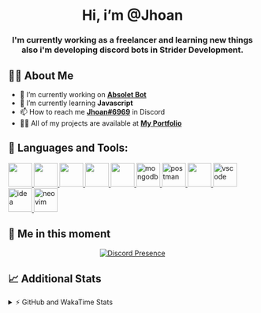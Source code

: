 <h1 align="center">Hi, i’m @Jhoan</h1>
<h3 align="center">I'm currently working as a freelancer and learning new things also i'm developing discord bots in Strider Development.</h3>

## 🙋‍♂️ About Me

- 🔭 I’m currently working on **[Absolet Bot](https://strider.cloud)**
- 🌱 I’m currently learning **Javascript**
- 📫 How to reach me **[Jhoan#6969](https://jhoan.monster/)** in Discord
- 👨‍💻 All of my projects are available at **[My Portfolio](https://jhoan.monster)**

## 🚀 Languages and Tools:
<p align="left"> 
    <a href="https://developer.mozilla.org/en-US/docs/Web/JavaScript" target="_blank"> <img src="https://img.icons8.com/color/48/000000/javascript.png" width="48" height="48"/> </a> 
    <a href="https://www.w3.org/html/" target="_blank"> <img src="https://img.icons8.com/color/48/000000/html-5.png" width="48" height="48"/> </a> 
    <a href="https://www.w3schools.com/css/" target="_blank"> <img src="https://img.icons8.com/color/48/000000/css3.png" width="48" height="48"/> </a> 
    <a href="https://getbootstrap.com" target="_blank"> <img src="https://img.icons8.com/color/48/000000/bootstrap.png" width="48" height="48"/> </a> 
    <a href="https://nodejs.org" target="_blank"> <img src="https://i.imgur.com/XX8lvL7.png" width="48" height="48"/> </a> 
    <a href="https://www.mongodb.com/" target="_blank"> <img src="https://i.imgur.com/nRtS3AN.png" alt="mongodb" width="48" height="48"/> </a> 
    <a href="https://postman.com" target="_blank"> <img src="https://www.vectorlogo.zone/logos/getpostman/getpostman-icon.svg" alt="postman" width="48" height="48"/> </a>   
    <a href="https://git-scm.com/" target="_blank"> <img src="https://img.icons8.com/color/48/000000/git.png" width="48" height="48"/> </a> 
    <a href="https://code.visualstudio.com" target="_blank" > <img src="https://upload.wikimedia.org/wikipedia/commons/thumb/9/9a/Visual_Studio_Code_1.35_icon.svg/2048px-Visual_Studio_Code_1.35_icon.svg.png" alt="vscode" width="48" height="48"> </a>
    <a href="https://www.jetbrains.com/es-es/idea/" target="_blank" > <img src="https://resources.jetbrains.com/storage/products/intellij-idea/img/meta/intellij-idea_logo_300x300.png" alt="idea" width="48" height="48"> </a>
    <a href="https://neovim.io" target="_blank"> <img src="https://icons.iconarchive.com/icons/papirus-team/papirus-apps/512/nvim-icon.png" alt="neovim" width="48" height="48"/> </a>
</p>
  
## 👤 Me in this moment
<p align="center">
    <a href="https://discord.com/users/852617426591154177" target="_blank" rel="nofollow">
        <img src="https://lanyard-profile-readme.vercel.app/api/852617426591154177?idleMessage=Probably%20coding%20Absolet..." alt="Discord Presence" align="center">
    </a>
</p>

## 📈 Additional Stats
<details>
    <summary>⚡ GitHub and WakaTime Stats</summary>
    <br/>

<!--START_SECTION:waka-->
![Code Time](http://img.shields.io/badge/Code%20Time-217%20hrs%2010%20mins-blue)

**🐱 My GitHub Data** 

> 🏆 582 Contributions in the Year 2022
 > 
> 📦 46.6 kB Used in GitHub's Storage 
 > 
> 💼 Opted to Hire
 > 
> 📜 4 Public Repositories 
 > 
> 🔑 20 Private Repositories  
 > 
**I'm an Early 🐤** 

```text
🌞 Morning    54 commits     ██░░░░░░░░░░░░░░░░░░░░░░░   9.69% 
🌆 Daytime    232 commits    ██████████░░░░░░░░░░░░░░░   41.65% 
🌃 Evening    237 commits    ██████████░░░░░░░░░░░░░░░   42.55% 
🌙 Night      34 commits     █░░░░░░░░░░░░░░░░░░░░░░░░   6.1%

```
📅 **I'm Most Productive on Saturday** 

```text
Monday       73 commits     ███░░░░░░░░░░░░░░░░░░░░░░   13.11% 
Tuesday      88 commits     ████░░░░░░░░░░░░░░░░░░░░░   15.8% 
Wednesday    98 commits     ████░░░░░░░░░░░░░░░░░░░░░   17.59% 
Thursday     44 commits     ██░░░░░░░░░░░░░░░░░░░░░░░   7.9% 
Friday       68 commits     ███░░░░░░░░░░░░░░░░░░░░░░   12.21% 
Saturday     115 commits    █████░░░░░░░░░░░░░░░░░░░░   20.65% 
Sunday       71 commits     ███░░░░░░░░░░░░░░░░░░░░░░   12.75%

```


📊 **This Week I Spent My Time On** 

```text
⌚︎ Time Zone: America/Bogota

💬 Programming Languages: 
JavaScript               19 hrs 26 mins      █████████████████░░░░░░░░   69.39% 
Markdown                 4 hrs 46 mins       ████░░░░░░░░░░░░░░░░░░░░░   17.03% 
JSON                     1 hr 29 mins        █░░░░░░░░░░░░░░░░░░░░░░░░   5.32% 
YAML                     44 mins             ░░░░░░░░░░░░░░░░░░░░░░░░░   2.66% 
EJS                      32 mins             ░░░░░░░░░░░░░░░░░░░░░░░░░   1.95%

🔥 Editors: 
VS Code                  28 hrs              █████████████████████████   100.0%

🐱‍💻 Projects: 
absolet-guide            9 hrs 4 mins        ████████░░░░░░░░░░░░░░░░░   32.42% 
Absolet-Bot              5 hrs 27 mins       ████░░░░░░░░░░░░░░░░░░░░░   19.46% 
Strider-System           5 hrs 17 mins       ████░░░░░░░░░░░░░░░░░░░░░   18.9% 
sms-script               2 hrs 41 mins       ██░░░░░░░░░░░░░░░░░░░░░░░   9.62% 
ticket-sub-menus         1 hr 25 mins        █░░░░░░░░░░░░░░░░░░░░░░░░   5.07%

💻 Operating System: 
Linux                    28 hrs              █████████████████████████   100.0%

```

**I Mostly Code in JavaScript** 

```text
JavaScript               14 repos            █████████████████░░░░░░░░   70.0% 
Java                     2 repos             ██░░░░░░░░░░░░░░░░░░░░░░░   10.0% 
SCSS                     1 repo              █░░░░░░░░░░░░░░░░░░░░░░░░   5.0% 
TypeScript               1 repo              █░░░░░░░░░░░░░░░░░░░░░░░░   5.0% 
Shell                    1 repo              █░░░░░░░░░░░░░░░░░░░░░░░░   5.0%

```



 Last Updated on 18/06/2022 19:11:47 UTC
<!--END_SECTION:waka-->
</details>
